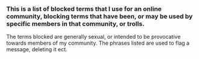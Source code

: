 ### This is a list of blocked terms that I use for an online community, blocking terms that have been, or may be used by specific members in that community, or trolls.

The terms blocked are generally sexual, or intended to be provocative towards members of my community.
The phrases listed are used to flag a message, deleting it ect.
